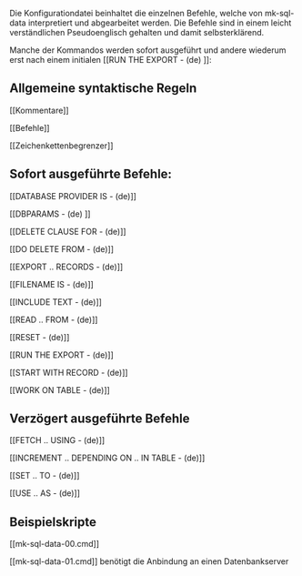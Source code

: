 
Die Konfigurationdatei beinhaltet die einzelnen Befehle, welche von mk-sql-data interpretiert und abgearbeitet werden. Die Befehle sind in einem leicht verständlichen Pseudoenglisch gehalten und damit selbsterklärend.

Manche der Kommandos werden sofort ausgeführt und andere wiederum erst nach einem initialen [[RUN THE EXPORT - (de) ]]:

## Allgemeine syntaktische Regeln

[[Kommentare]]

[[Befehle]]

[[Zeichenkettenbegrenzer]]

## Sofort ausgeführte Befehle:

[[DATABASE PROVIDER IS - (de)]]

[[DBPARAMS - (de) ]]		

[[DELETE CLAUSE FOR - (de)]]

[[DO DELETE FROM - (de)]]

[[EXPORT .. RECORDS - (de)]]

[[FILENAME IS - (de)]]

[[INCLUDE TEXT - (de)]]

[[READ .. FROM - (de)]]

[[RESET - (de)]]

[[RUN THE EXPORT - (de)]]

[[START WITH RECORD - (de)]]

[[WORK ON TABLE - (de)]]

## Verzögert ausgeführte Befehle

[[FETCH .. USING - (de)]]

[[INCREMENT .. DEPENDING ON .. IN TABLE - (de)]]

[[SET .. TO - (de)]]

[[USE .. AS - (de)]]

## Beispielskripte

[[mk-sql-data-00.cmd]]

[[mk-sql-data-01.cmd]] benötigt die Anbindung an einen Datenbankserver